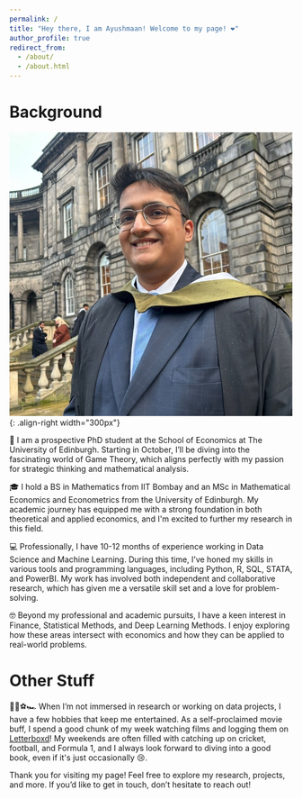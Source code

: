 ```yaml
---
permalink: /
title: "Hey there, I am Ayushmaan! Welcome to my page! ❤️"
author_profile: true
redirect_from: 
  - /about/
  - /about.html
---
```


# Background

![An Image of myself](/images/icon_adv.jpeg){: .align-right width="300px"}

🔬 I am a prospective PhD student at the School of Economics at The University of Edinburgh. Starting in October, I’ll be diving into the fascinating world of Game Theory, which aligns perfectly with my passion for strategic thinking and mathematical analysis.

🎓 I hold a BS in Mathematics from IIT Bombay and an MSc in Mathematical Economics and Econometrics from the University of Edinburgh. My academic journey has equipped me with a strong foundation in both theoretical and applied economics, and I'm excited to further my research in this field.

💻 Professionally, I have 10-12 months of experience working in Data Science and Machine Learning. During this time, I’ve honed my skills in various tools and programming languages, including Python, R, SQL, STATA, and PowerBI. My work has involved both independent and collaborative research, which has given me a versatile skill set and a love for problem-solving.

🤓 Beyond my professional and academic pursuits, I have a keen interest in Finance, Statistical Methods, and Deep Learning Methods. I enjoy exploring how these areas intersect with economics and how they can be applied to real-world problems.

# Other Stuff

🎥🏏⚽🏎️ When I’m not immersed in research or working on data projects, I have a few hobbies that keep me entertained. As a self-proclaimed movie buff, I spend a good chunk of my week watching films and logging them on [Letterboxd](https://letterboxd.com/)! My weekends are often filled with catching up on cricket, football, and Formula 1, and I always look forward to diving into a good book, even if it's just occasionally 😢.

Thank you for visiting my page! Feel free to explore my research, projects, and more. If you’d like to get in touch, don’t hesitate to reach out!
